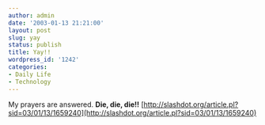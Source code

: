 ```yaml
---
author: admin
date: '2003-01-13 21:21:00'
layout: post
slug: yay
status: publish
title: Yay!!
wordpress_id: '1242'
categories:
- Daily Life
- Technology
---
```


My prayers are answered. **Die, die, die!!**
[http://slashdot.org/article.pl?sid=03/01/13/1659240](http://slashdot.org/article.pl?sid=03/01/13/1659240)
